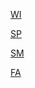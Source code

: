 [WI](https://gr33ncamper.github.io/Paul-s-Website/YRS/2024/WNT/index)

[SP](https://gr33ncamper.github.io/Paul-s-Website/YRS/2024/SP/index)

[SM](https://gr33ncamper.github.io/Paul-s-Website/YRS/2024/SM/index)

[FA](https://gr33ncamper.github.io/Paul-s-Website/YRS/2024/FA/index)
